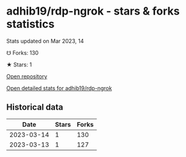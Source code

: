 # adhib19/rdp-ngrok - stars & forks statistics

Stats updated on Mar 2023, 14

☋ Forks: 130

★ Stars: 1

[Open repository](https://github.com/adhib19/rdp-ngrok)

[Open detailed stats for adhib19/rdp-ngrok](https://reviewgithub.com/rep/adhib19/rdp-ngrok)

## Historical data
| Date | Stars | Forks |
|------|-------|-------|
| 2023-03-14 | 1 | 130 | 
| 2023-03-13 | 1 | 127 | 

